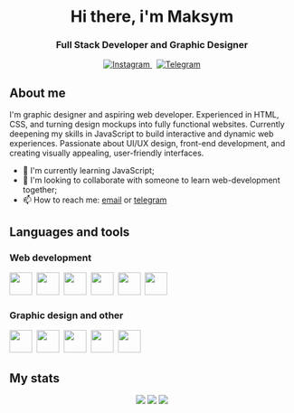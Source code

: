 <div id="header" align="center">
    <h1>Hi there, i'm Maksym</h1>
    <h3>Full Stack Developer and Graphic Designer</h3>
</div>
    
<div id="socials" align="center">
    <a href="https://www.instagram.com/veretnov.m.a">
        <img src="https://img.shields.io/badge/Instagram-blue?style=for-the-badge&logo=instagram&logoColor=white" alt="Instagram"/>
    </a>&nbsp;
    <a href="https://t.me/maxveretnov">
        <img src="https://img.shields.io/badge/Telegram-blue?style=for-the-badge&logo=telegram&logoColor=white" alt="Telegram"/>
    </a>
</div>

<div id="bio">
    <h2>About me</h2>
    I'm graphic designer and aspiring web developer. Experienced in HTML, CSS, and turning design mockups into fully functional websites. Currently deepening my skills in JavaScript to build interactive and dynamic web experiences. Passionate about UI/UX design, front-end development, and creating visually appealing, user-friendly interfaces.

- 🌱 I'm currently learning JavaScript;
- 👯 I'm looking to collaborate with someone to learn web-development together;
- 📫 How to reach me: [email](mailto:maxvertnov@gmail.com) or [telegram](https://t.me/maxveretnov)
</div>

<div id="skills">
    <h2>Languages and tools</h2>
    <div id="web">
        <h3>Web development</h3>
            <img src="https://cdn.jsdelivr.net/gh/devicons/devicon@latest/icons/html5/html5-plain-wordmark.svg" height="40"/>&nbsp;
            <img src="https://cdn.jsdelivr.net/gh/devicons/devicon@latest/icons/css3/css3-plain-wordmark.svg" height="40"/>&nbsp;
            <img src="https://cdn.jsdelivr.net/gh/devicons/devicon@latest/icons/javascript/javascript-plain.svg" height="40"/>&nbsp;
            <img src="https://cdn.jsdelivr.net/gh/devicons/devicon@latest/icons/json/json-plain.svg" height="40"/>&nbsp;
            <img src="https://cdn.jsdelivr.net/gh/devicons/devicon@latest/icons/github/github-original.svg" height="40"/>&nbsp;
            <img src="https://cdn.jsdelivr.net/gh/devicons/devicon@latest/icons/vscode/vscode-original.svg" height="40"/>&nbsp;
    </div>
    <div id="design">
        <h3>Graphic design and other</h3>
            <img src="https://cdn.jsdelivr.net/gh/devicons/devicon@latest/icons/illustrator/illustrator-plain.svg" height="40"/>&nbsp;
            <img src="https://cdn.jsdelivr.net/gh/devicons/devicon@latest/icons/photoshop/photoshop-plain.svg" height="40"/>&nbsp;
            <img src="https://cdn.jsdelivr.net/gh/devicons/devicon@latest/icons/figma/figma-original.svg" height="40"/>&nbsp;
            <img src="https://cdn.jsdelivr.net/gh/devicons/devicon@latest/icons/blender/blender-original.svg" height="40"/>&nbsp;
            <img src="https://cdn.jsdelivr.net/gh/devicons/devicon@latest/icons/trello/trello-plain.svg" height="40"/>&nbsp;
    </div>
</div>

<div id="stats">
    <h2>My stats</h2>
    <div align="center">
        <img src="http://github-profile-summary-cards.vercel.app/api/cards/profile-details?username=vertmaks&theme=transparent" />
        <img src="http://github-profile-summary-cards.vercel.app/api/cards/most-commit-language?username=vertmaks&theme=transparent" />
        <img src="http://github-profile-summary-cards.vercel.app/api/cards/stats?username=vertmaks&theme=transparent" />
    </div>
</div>
<!--
**vertmaks/vertmaks** is a ✨ _special_ ✨ repository because its `README.md` (this file) appears on your GitHub profile.

Here are some ideas to get you started:

- 🔭 I’m currently working on ...
- 🌱 I’m currently learning ...
- 👯 I’m looking to collaborate on ...
- 🤔 I’m looking for help with ...
- 💬 Ask me about ...
- 📫 How to reach me: ...
- 😄 Pronouns: ...
- ⚡ Fun fact: ...
  -->

